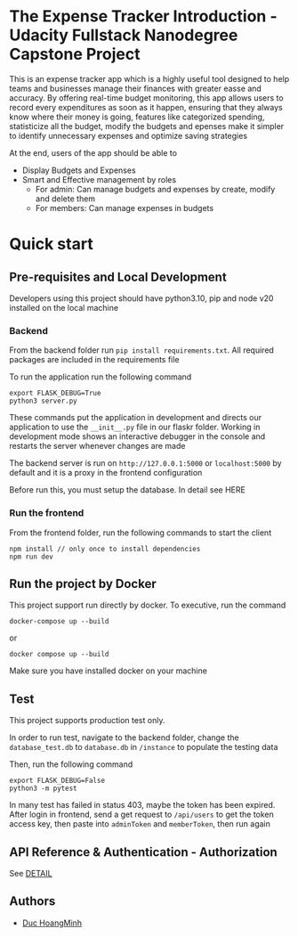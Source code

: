 # The Expense Tracker Introduction - Udacity Fullstack Nanodegree Capstone Project

This is an expense tracker app which is a highly useful tool designed to help teams and businesses manage their finances with greater easse
and accuracy. By offering real-time budget monitoring, this app allows users to record every expenditures as soon as it happen,
ensuring that they always know where their money is going, features like categorized spending, statisticize all the budget, modify the budgets and epenses make it simpler to identify unnecessary expenses and optimize saving strategies

At the end, users of the app should be able to

- Display Budgets and Expenses
- Smart and Effective management by roles
  - For admin: Can manage budgets and expenses by create, modify and delete them
  - For members: Can manage expenses in budgets

# Quick start

## Pre-requisites and Local Development

Developers using this project should have python3.10, pip and node v20 installed on the local machine

### Backend

From the backend folder run `pip install requirements.txt`. All required packages are included in the requirements file

To run the application run the following command

```
export FLASK_DEBUG=True
python3 server.py
```

These commands put the application in development and directs our application to use the `__init__.py` file in our flaskr folder. Working in development mode shows an interactive debugger in the console and restarts the server whenever changes are made

The backend server is run on `http://127.0.0.1:5000` or `localhost:5000` by default and it is a proxy in the frontend configuration

Before run this, you must setup the database. In detail see HERE

### Run the frontend

From the frontend folder, run the following commands to start the client

```
npm install // only once to install dependencies
npm run dev
```

## Run the project by Docker

This project support run directly by docker. To executive, run the command

```
docker-compose up --build
```

or

```
docker compose up --build
```

Make sure you have installed docker on your machine

## Test

This project supports production test only.

In order to run test, navigate to the backend folder, change the `database_test.db` to `database.db` in `/instance` to populate the testing data

Then, run the following command

```
export FLASK_DEBUG=False
python3 -m pytest
```

In many test has failed in status 403, maybe the token has been expired. After login in frontend, send a get request to `/api/users` to get the token access key, then paste into `adminToken` and `memberToken`, then run again

## API Reference & Authentication - Authorization

See [DETAIL](https://github.com/itsnot-aduck/expense-tracker-fsnd-capstone/blob/main/backend/README.md#api-reference)

## Authors

- [Duc HoangMinh](https://github.com/itsnot-aduck)

